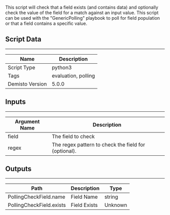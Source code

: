This script will check that a field exists (and contains data) and optionally check the value of the field for a match against an input value. This script can be used with the "GenericPolling" playbook to poll for field population or that a field contains a specific value.

## Script Data
---

| **Name** | **Description** |
| --- | --- |
| Script Type | python3 |
| Tags | evaluation, polling |
| Demisto Version | 5.0.0 |

## Inputs
---

| **Argument Name** | **Description** |
| --- | --- |
| field | The field to check |
| regex | The regex pattern to check the field for \(optional\). |

## Outputs
---

| **Path** | **Description** | **Type** |
| --- | --- | --- |
| PollingCheckField.name | Field Name | string |
| PollingCheckField.exists | Field Exists | Unknown |
